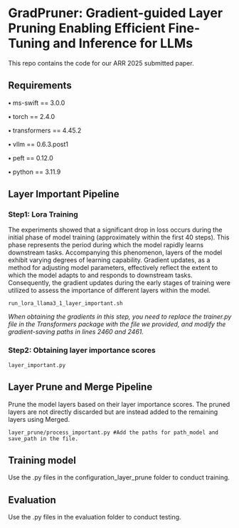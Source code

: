 # GradPruner: Gradient-guided Layer Pruning Enabling Efficient Fine-Tuning and Inference for LLMs
This repo contains the code for our ARR 2025 submitted paper.
## Requirements
**•** ms-swift == 3.0.0

**•** torch == 2.4.0

**•** transformers == 4.45.2

**•** vllm == 0.6.3.post1

**•** peft == 0.12.0

**•** python == 3.11.9

## Layer Important Pipeline
### Step1: Lora Training
The experiments showed that a significant drop in loss occurs during the initial phase of model training (approximately within the first 40 steps). This phase represents the period during which the model rapidly learns downstream tasks. Accompanying this phenomenon, layers of the model exhibit varying degrees of learning capability. Gradient updates, as a method for adjusting model parameters, effectively reflect the extent to which the model adapts to and responds to downstream tasks. Consequently, the gradient updates during the early stages of training were utilized to assess the importance of different layers within the model.

```
run_lora_llama3_1_layer_important.sh
```

*When obtaining the gradients in this step, you need to replace the trainer.py file in the Transformers package with the file we provided, and modify the gradient-saving paths in lines 2460 and 2461.*

### Step2: Obtaining layer importance scores
```
layer_important.py
```
## Layer Prune and Merge Pipeline
Prune the model layers based on their layer importance scores. The pruned layers are not directly discarded but are instead added to the remaining layers using Merged.
```
layer_prune/process_important.py #Add the paths for path_model and save_path in the file.
```

## Training model
Use the .py files in the configuration_layer_prune folder to conduct training.

## Evaluation
Use the .py files in the evaluation folder to conduct testing.
